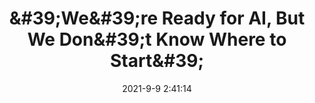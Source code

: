 ---
"title": "&amp;#39;We&amp;#39;re Ready for AI, But We Don&amp;#39;t Know Where to Start&amp;#39;"
"date": "2021-9-9 2:41:14"
"feed_name": "INDUSTRYWEEK"
"feed_website": "https://www.industryweek.com/"
"feed_rss": "https://www.industryweek.com/__rss/website-scheduled-content.xml?input=%7B%22sectionAlias%22%3A%22home%22%7D"
"link": "https://www.industryweek.com/technology-and-iiot/digital-tools/article/21174775/were-ready-for-ai-but-we-dont-know-where-to-start"
"file": "_posts/2021-9-9-2-41-14_INDUSTRYWEEK_7789e4bd89085aa169989eb5ff4ca6fb1c446c69.md"
"accident": "0"
"drilling": "0"
---